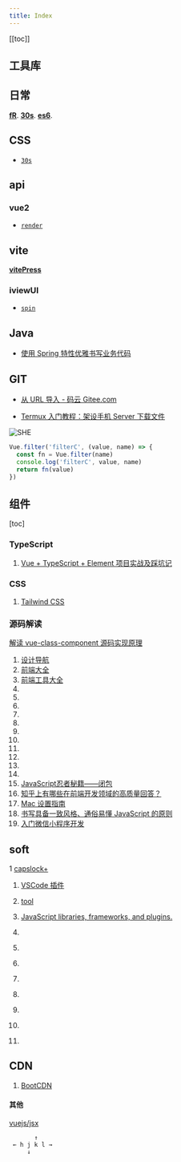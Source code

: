 ```yaml
---
title: Index
---
```


[[toc]]

## 工具库

## 日常

[**fR**](./kit/fR).
[**30s**](https://www.css88.com/30-seconds-of-code/#distinctvaluesofarray).
[**es6**](https://es6.ruanyifeng.com/#docs/reflect).
[](http://g.com:33/R)

## CSS

- [`30s`](http://caibaojian.com/30-seconds-of-css/#flexbox-centering)

## api

### vue2

- [`render`](https://cn.vuejs.org/v2/guide/render-function.html)

## vite

[**vitePress**](https://vitepress.vuejs.org/guide/getting-started.html)

### iviewUI

- [`spin`](https://www.iviewui.com/components/spin)

## Java

- [使用 Spring 特性优雅书写业务代码](https://juejin.cn/post/6922630429254270983)

## GIT

- [从 URL 导入 - 码云 Gitee.com](https://gitee.com/projects/import/url)

- [Termux 入门教程：架设手机 Server 下载文件](http://www.ruanyifeng.com/blog/2019/07/termux-tutorial.html)

<img src="http://g.com/vite.png" alt="SHE" />

```ts
Vue.filter('filterC', (value, name) => {
  const fn = Vue.filter(name)
  console.log('filterC', value, name)
  return fn(value)
})
```

## 组件

<e-test></e-test>




[toc]

### TypeScript
1. [Vue + TypeScript + Element 项目实战及踩坑记](https://zhuanlan.zhihu.com/p/60952007)


### CSS
1. [Tailwind CSS](https://www.tailwindcss.cn/#what-is-tailwind)


### 源码解读

[解读 vue-class-component 源码实现原理](https://juejin.im/post/5ea1a96c51882573672232a7)

1. [设计导航](http://hao.shejidaren.com/#nogo)
1. [前端大全](https://github.com/windiest/Front-end-tutorial)
1. [前端工具大全](https://github.com/nieweidong/fetool)
1. []()
1. []()
1. []()
1. []()
1. []()
1. []()
1. []()
1. []()
1. []()
1. []()
1. []()
1. [JavaScript忍者秘籍——闭包](http://www.cnblogs.com/koto/p/5797251.html)
1. [知乎上有哪些在前端开发领域的高质量回答？](https://www.zhihu.com/question/20246142)
1. [Mac 设置指南](https://github.com/macdao/ocds-guide-to-setting-up-mac)
1. [书写具备一致风格、通俗易懂 JavaScript 的原则](https://github.com/rwaldron/idiomatic.js/tree/master/translations/zh_CN)
1. [入门微信小程序开发](https://www.zhihu.com/question/50907897)


## soft
1 [capslock+](http://cjkis.me/capslock+/#功能说明)
1. [VSCode 插件](http://www.open-open.com/lib/view/1487752358536)


1. [tool](https://jsfiddle.net/)

1. [JavaScript libraries, frameworks, and plugins.](http://www.javascripting.com/)

1. []()
1. []()
1. []()
1. []()
1. []()
1. []()
1. []()
1. []()

## CDN
1. [BootCDN](http://www.bootcdn.cn/)

#### 其他
[vuejs/jsx](https://github.com/vuejs/jsx#installation)



           ↑
     ← h j k l →
         ↓
